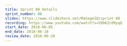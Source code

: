 ```yaml
---
title: Sprint 88 Details
sprint_number: 88
slides: https://www.slideshare.net/ManageIQ/sprint-88
recording: https://www.youtube.com/watch?v=S9bKZc09yqQ
start_date: 2018-06-05
end_date: 2018-06-18
review_date: 2018-06-20
---
```

